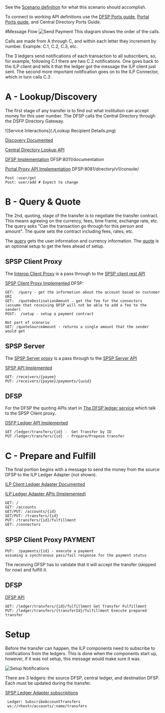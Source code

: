 See the [Scenario definition](https://github.com/LevelOneProject/Docs/wiki/L1P-Scenarios#send-money-to-anyone) for what this scenario should accomplish.

To connect to working API definitions use the [DFSP Ports guide](./DFSP#default-ports), [Portal Ports guide](./portal/Ports.md), and Central Directory Ports Guide.

#Message Flow
![Send Payment](./Send%20Payment%20Via%20SPSP.png)
This diagram shows the order of the calls. 

Calls are made from A through C, and within each letter they increment by number. Example: C.1, C.2, C.3, etc. 

The 3 ledgers send notifications of each transaction to all subscribers, so, for example, following C.1 there are two C.2 notifications. One goes back to the ILP client and tells it that the ledger got the message the ILP client just sent. The second more important notification goes on to the ILP Connector, which in turn calls C.3 .

# A - Lookup/Discovery
The first stage of any transfer is to find out what institution can accept money for this user number. The DFSP calls the Central Directory through the DSFP Directory Gateway.

![Service Interactions](./Lookup Recipient Details.png)

[Discovery Documented](https://github.com/LevelOneProject/Docs/blob/ccf08b20affc06bde8f587446fa0abf1975f3999/Discovery.md)

[Central Directory Lookup API](https://github.com/LevelOneProject/central-directory/blob/master/central-directory-documentation.md)

[DFSP Implementation](http://ec2-35-163-231-111.us-west-2.compute.amazonaws.com:8011/documentation) DFSP:8011/documentation

[Portal Proxy API Implementation](http://ec2-35-163-231-111.us-west-2.compute.amazonaws.com:8081/directory/v1/console/) DFSP:8081/directory/v1/console/

    Post :user/get
    Post: user/add # Expect to change

# B - Query & Quote
The 2nd, quoting, stage of the transfer is to negotiate the transfer contract. This means agreeing on the currency, fees, time frame, exchange rate, etc. The query asks "Can the transaction go through for this person and amount". The quote sets the contract including fees, rates, etc.

The [query](https://github.com/LevelOneProject/ilp-spsp-client-rest#get-v1query) gets the user information and currency information. The [quote](https://github.com/LevelOneProject/ilp-spsp-client-rest#get-v1quotesourceamount) is an optional setup to get the fees ahead of setup.

## SPSP Client Proxy
The [Interop Client Proxy](https://github.com/LevelOneProject/interop-spsp-clientproxy) is a pass through to the [SPSP client rest API](https://github.com/LevelOneProject/ilp-spsp-client-rest/blob/master/README.md)

[SPSP Client Proxy Implemented](http://ec2-35-163-231-111.us-west-2.compute.amazonaws.com:8081/spsp/client/v1/console/) DFSP:

    GET:  /query - get the information about the account based on customer URI
    GET:  /quoteDestinationAmount - get the fee for the connectors 
    (assume that receiving DFSP will not be able to add a fee to the sender) 
    POST:  /setup - setup a payment contract

    Not part of scenario
    GET: /quoteSourceAmount - returns a single amount that the sender would get 

## SPSP Server
The [SPSP Server proxy](https://github.com/LevelOneProject/interop-spsp-backend-services) is a pass through to the [SPSP Server API](https://github.com/LevelOneProject/ilp-spsp-server)

[SPSP API Implemented](http://ec2-35-163-231-111.us-west-2.compute.amazonaws.com:8081/spsp/backend/v1/console/)

    GET: /receivers/{payee}   
    PUT: /receivers/{payee}/payments/{uuid}   

## DFSP
For the DFSP the quoting APIs start in [The DFSP ledger service](./DFSP) which talk to the SPSP Client proxy.

[DSFP Ledger API Implemented](http://ec2-35-163-231-111.us-west-2.compute.amazonaws.com:8014/documentation#/) 

    GET /ledger/transfers/{id} -  Get Transfer by ID  
    PUT /ledger/transfers/{id}  - Prepare/Propose transfer 

# C - Prepare and Fulfill
The final portion begins with a message to send the money from the source DFSP to the ILP Ledger Adapter (not shown). 

[ILP Client Ledger Adapter Documented](./ILP/ledger-adapter.md)

[ILP Ledger Adapter APIs (Implemented)](http://ec2-35-163-231-111.us-west-2.compute.amazonaws.com:8081/ilp/ledger/v1/console/)

    GET: /   
    GET: /accounts   
    GET/PUT: /accounts/{id}   
    GET/PUT: /transfers/{id}   
    PUT: /transfers/{id}/fulfillment   
    GET: /connectors   

## SPSP Client Proxy PAYMENT
    PUT:  /payments/{id} - execute a payment 
    assuming a synchronous pass/fail response for the payment status

The receiving DFSP has to validate that it will accept the transfer (skipped for now) and fulfill it. 
## DFSP

[DFSP API](http://ec2-35-163-231-111.us-west-2.compute.amazonaws.com:8014/documentation#/)

    GET: /ledger/transfers/{id}/fulfillment Get Transfer Fulfillment   
    PUT: /ledger/transfers/{transferId}/fulfillment Execute prepared transfer


# Setup
Before the transfer can happen, the ILP components need to subscribe to notifications from the ledgers. This is done when the components start up, however, if it was not setup, this message would make sure it was. 

![Setup Notifications](./Setup%20Notifications.png)

There are 3 ledgers: the source DFSP, central ledger, and destination DFSP. Each must be updated during the transfer. 

[SPSP Ledger Adapter subscriptions](./ILP/ledger-adapter.md#subscribe-to-account-transfers)

     Ledger: SubscribeAccountTransfers  
     ws://<host>/accounts/:name/transfers  